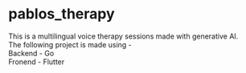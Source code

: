 # pablos_therapy
This is a multilingual voice therapy sessions made with generative AI.\
The following project is made using -\
Backend - Go\
Fronend - Flutter
